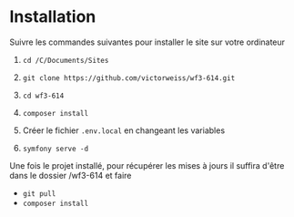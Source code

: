# Installation

Suivre les commandes suivantes pour installer le site sur votre ordinateur

1. `cd /C/Documents/Sites`

2. `git clone https://github.com/victorweiss/wf3-614.git`

3. `cd wf3-614`

4. `composer install`

5. Créer le fichier `.env.local` en changeant les variables

6. `symfony serve -d`

Une fois le projet installé, pour récupérer les mises à jours il suffira d'être dans le dossier /wf3-614 et faire 
- `git pull`
- `composer install`
